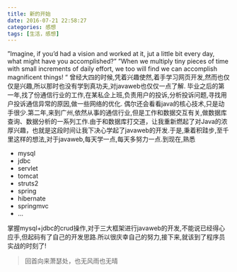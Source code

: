 ```yaml
---
title: 新的开始
date: 2016-07-21 22:58:27
categories: 感想
tags: [生活，感想]
---
```


”Imagine, if you’d had a vision and worked at it, jut a little bit every day, what might have you accomplished?”
”When we multiply tiny pieces of time with small increments of daily effort, we too will find we can accomplish magnificent things! “
曾经大四的时候,凭着兴趣使然,着手学习网页开发,然而也仅仅是兴趣,所以那时也没有学到真功夫,对javaweb也仅仅一点了解. 毕业之后的第一年,找了份通信行业的工作,在某私企上班,负责用户的投诉,分析投诉问题,寻找用户投诉通信异常的原因,做一些网络的优化. 偶尔还会看看java的核心技术,只是动手很少.第二年,来到广州,依然从事的通信行业,但是工作和数据交互有关,做数据库查询、数据分析的一系列工作.由于和数据库打交道，让我重新燃起了对Java的浓厚兴趣，也就是这段时间让我下决心学起了javaweb的开发.于是,秉着积跬步,至千里这样的想法,对于javaweb,每天学一点,每天多努力一点.到现在,熟悉
* mysql
* jdbc
* servlet
* tomcat
* struts2
* spring
* hibernate
* springmvc
* ...

掌握mysql+jdbc的crud操作,对于三大框架进行javaweb的开发,不能说已经得心应手,但起码有了自己的开发思路.所以很庆幸自己的努力,接下来,就该到了程序员实战的时刻了!
>回首向来萧瑟处，也无风雨也无晴
